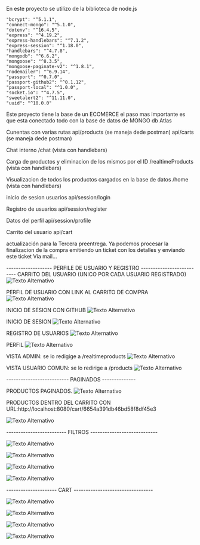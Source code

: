 En este proyecto se utilizo de la biblioteca de node.js

    "bcrypt": "^5.1.1",
    "connect-mongo": "^5.1.0",
    "dotenv": "^16.4.5",
    "express": "^4.19.2",
    "express-handlebars": "^7.1.2",
    "express-session": "^1.18.0",
    "handlebars": "^4.7.8",
    "mongodb": "^6.6.2",
    "mongoose": "^8.3.5",
    "mongoose-paginate-v2": "^1.8.1",
    "nodemailer": "^6.9.14",
    "passport": "^0.7.0",
    "passport-github2": "^0.1.12",
    "passport-local": "^1.0.0",
    "socket.io": "^4.7.5",
    "sweetalert2": "^11.11.0",
    "uuid": "^10.0.0"

Este proyecto tiene la base de un ECOMERCE el paso mas importante es que esta conectado todo con la
base de datos de MONGO db Atlas

Cunentas con varias rutas
api/products  (se maneja dede postman)
api/carts (se maneja dede postman)

Chat interno 
/chat (vista con handlebars)

Carga de productos y eliminacion de los mismos por el ID
/realtimeProducts (vista con handlebars)

Visualizacion de todos los productos cargados en la base de datos
/home (vista con handlebars) 

inicio de sesion usuarios
api/session/login

Registro de usuarios
api/session/register

Datos del perfil
api/session/profile

Carrito del usuario
api/cart

actualización para la Tercera preentrega.
Ya podemos procesar la finalizacion de la compra emitiendo un ticket con los detalles y enviando
este ticket Via mail...


------------------- PERFILE DE USUARIO Y REGISTRO --------------------------
CARRITO DEL USUARIO (UNICO POR CADA USUARIO REGISTRADO)
![Texto Alternativo](./imagenes/carrto_unico_por_usuario.png)

PERFIL DE USUARIO CON LINK AL CARRITO DE COMPRA
![Texto Alternativo](./imagenes/profile.png)

INICIO DE SESION CON GITHUB
![Texto Alternativo](./imagenes/ingresar_github.png)

INICIO DE SESION
![Texto Alternativo](./imagenes/iniciar_session.png)

REGISTRO DE USUARIOS
![Texto Alternativo](./imagenes/registro.png)

PERFIL
![Texto Alternativo](./imagenes/perfil_usuario.png)

VISTA ADMIN: se lo redigige a /realtimeproducts
![Texto Alternativo](./imagenes/vista_para_el_usuario_admin.png)

VISTA USUARIO COMUN: se lo redirige a /products
![Texto Alternativo](./imagenes/vista_para_el_usuario_comun.png)




--------------------------  PAGINADOS --------------



PRODUCTOS PAGINADOS.
![Texto Alternativo](./imagenes/products.png)

PRODUCTOS DENTRO DEL CARRITO CON
URL:http://localhost:8080/cart/6654a391db46bd58f8df45e3

![Texto Alternativo](./imagenes/porductos_carrito.png)



------------------------- FILTROS ----------------------------



![Texto Alternativo](./imagenes/api_products_category.png)

![Texto Alternativo](./imagenes/api_products_limit_page.png)

![Texto Alternativo](./imagenes/api_products_sort_mayor.png)

![Texto Alternativo](./imagenes/api_products_total.png)

--------------------- CART ---------------------------------

![Texto Alternativo](./imagenes/api_cart_borrar_producto.png)

![Texto Alternativo](./imagenes/api_cart_guardar_agregar_cantidad.png)

![Texto Alternativo](./imagenes/api_cart_guardar_agregar_producto.png)

![Texto Alternativo](./imagenes/api_cart_guardar_porductos.png)





